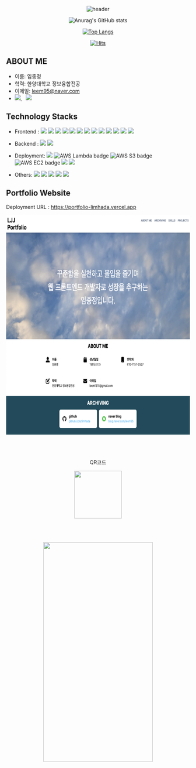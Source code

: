 
<div align=center>

<!-- 헤더-->
![header](https://capsule-render.vercel.app/api?type=cylinder&color=000000&height=150&section=header&text=limhada&fontColor=ffffff&fontSize=70&animation=fadeIn&fontAlignY=55)

<!-- 깃 통계 -->
![Anurag's GitHub stats](https://github-readme-stats.vercel.app/api?username=limhada&show_icons=true&theme=default)

<!-- 언어 사용량 통계 -->
[![Top Langs](https://github-readme-stats.vercel.app/api/top-langs/?username=limhada&layout=compact&theme=dracula)](https://github.com/limhada)

<div align="left">

<div align=center
<!-- 방문자 수 -->
    
[![Hits](https://hits.seeyoufarm.com/api/count/incr/badge.svg?url=https%3A%2F%2Fgithub.com%2Flimhada%2Fhit-counter&count_bg=%23577044&title_bg=%23555555&icon=&icon_color=%23E7E7E7&title=hits&edge_flat=false)](https://hits.seeyoufarm.com)

</div> 

    
## ABOUT ME
- 이름: 임종정
- 학력: 한양대학교 정보융합전공
- 이메일: leem95@naver.com
- <a href="https://blog.naver.com/leem95">
    <img 
        src="http://img.shields.io/badge/Blog-ffffff?style=flat&logo=naver&link=https://blog.naver.com/leem95"   </a>
    <a href="mailto:leem1315@gmail.com">
    <img 
        src="https://img.shields.io/badge/Gmail-d14836?style=flat-square&logo=Gmail&logoColor=white&link=mailto:leem1315@gmail.com"
        style="height : auto; margin-left : 10px; margin-right : 10px;"/>
    </a>


## Technology Stacks
- Frontend :
<img
          src='https://img.shields.io/badge/HTML-E34F26?style=flat&logo=html5&logoColor=white'
        ></img>
        <img
          src='https://img.shields.io/badge/CSS-1572B6?style=flat&logo=css3&logoColor=white'
        ></img>
        <img
          src='https://img.shields.io/badge/JavaScript-F7DF1E?style=flat&logo=javascript&logoColor=white'
        ></img>
        <img
          src='https://img.shields.io/badge/react-61DAFB?style=flat&logo=react&logoColor=white'
        ></img>
        <img
          src='https://img.shields.io/badge/react_router-CA4245?style=flat&logo=react-router&logoColor=white'
        ></img>
        <img
          src='https://img.shields.io/badge/redux-764ABC?style=flat&logo=redux&logoColor=white'
        ></img>
        <img
          src='https://img.shields.io/badge/recoil-3577e5?style=flat&logo=recoil&logoColor=white'
        ></img>
        <img
          src='https://img.shields.io/badge/tailwindcss-38B2AC?style=flat&logo=tailwind-css&logoColor=white'
        ></img>
        <img
          src='https://img.shields.io/badge/styled_components-DB7093?style=flat&logo=styled-components&logoColor=white'
        ></img>
        <img
          src='https://img.shields.io/badge/TypeScript-3178C6?style=flat&logo=TypeScript&logoColor=white'
        ></img>
        <img
          src='https://img.shields.io/badge/Next.js-000000?style=flat&logo=next.js&logoColor=white'
        ></img>
        <img
          src='https://img.shields.io/badge/redux thunk-764ABC?style=flat&logo=redux&logoColor=white'
        ></img>
        <img
          src='https://img.shields.io/badge/RTK Query-764ABC?style=flat&logo=redux&logoColor=white'
        ></img>

- Backend :
<img
          src='https://img.shields.io/badge/Node.js-339933?style=flat&logo=Node.js&logoColor=white'
        ></img>
        <img
          src='https://img.shields.io/badge/Express-000000?style=flat&logo=express&logoColor=white'
        ></img>
- Deployment:
<img
          src='https://img.shields.io/badge/Amazon_AWS-232F3E?style=flat&logo=amazon-aws&logoColor=white'
        ></img>
        <img
          src='https://img.shields.io/badge/AWS_Lambda-FF9900?style=flat&logo=aws-lambda&logoColor=white'
          alt='AWS Lambda badge'
        />
        <img
          src='https://img.shields.io/badge/AWS_S3-FF9900?style=flat&logo=amazon-s3&logoColor=white'
          alt='AWS S3 badge'
        />
        <img
          src='https://img.shields.io/badge/AWS_EC2-FF9900?style=flat&logo=amazon-aws&logoColor=white'
          alt='AWS EC2 badge'
        />
        <img
          src='https://img.shields.io/badge/Vercel-000000?style=flat&logo=vercel&logoColor=white'
        ></img>
        <img
          src='https://img.shields.io/badge/Cloudflare-F38020?style=flat&logo=cloudflare&logoColor=white'
        ></img>

- Others:
<img
          src='https://img.shields.io/badge/Postman-FF6C37?style=flat&logo=postman&logoColor=white'
        ></img>
        <img
          src='https://img.shields.io/badge/Figma-F24E1E?style=flat&logo=figma&logoColor=white'
        ></img>
        <img
          src='https://img.shields.io/badge/Notion-000000?style=flat&logo=notion&logoColor=white'
        ></img>
        <img
        src="https://img.shields.io/badge/Ngrok-1F1E37?style=flat&logo=ngrok&logoColor=white"
        ></img>
        <img
        src="https://img.shields.io/badge/Slack-4A154B?style=flat&logo=slack&logoColor=white"
        ></img>

## Portfolio Website
Deployment URL : https://portfolio-limhada.vercel.app
<br>




<div align=center>

<a href='https://portfolio-limhada.vercel.app' target='_blank'>
  <img src="https://github.com/limhada/portfolio/blob/main/public/portfolio/i1.png?raw=true" width="900px" height="600px">
</a>

<br><br>

QR코드
<br>

<!--  ![image](https://github.com/limhada/limhada/assets/107875213/858000ca-ab8b-4c91-a37b-8ea6a7233a91)  -->
<a href='https://portfolio-limhada.vercel.app' target='_blank'>
<img src="https://github.com/limhada/limhada/assets/107875213/858000ca-ab8b-4c91-a37b-8ea6a7233a91" width="130px" height="130px">
</a>

<br><br>

<!--  ![LJJ Portfolio](https://github.com/limhada/limhada/assets/107875213/971a4945-8b5c-462b-bdcd-8bc14ddc1652)   -->
<img src="https://github.com/limhada/limhada/assets/107875213/971a4945-8b5c-462b-bdcd-8bc14ddc1652" width="300px" height="600px">


</div>


</div>
  
